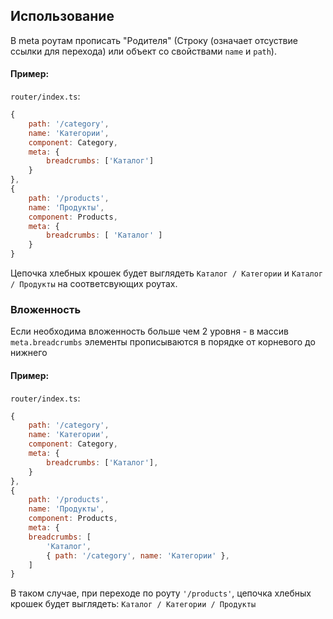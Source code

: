 ## Использование
В meta роутам прописать "Родителя" (Строку (означает отсуствие ссылки для перехода) или объект со свойствами `name` и `path`). 
#### Пример: 
`router/index.ts`:
````javascript
{
    path: '/category',
    name: 'Категории',
    component: Category,
    meta: {
        breadcrumbs: ['Каталог']
    }
},
{
    path: '/products',
    name: 'Продукты',
    component: Products,
    meta: {
        breadcrumbs: [ 'Каталог' ]
    }
}
````
Цепочка хлебных крошек будет выглядеть `Каталог / Категории` и `Каталог / Продукты` на соответсвующих роутах.

### Вложенность
Если необходима вложенность больше чем 2 уровня - в массив `meta.breadcrumbs` элементы прописываются в порядке от корневого до нижнего
#### Пример:

`router/index.ts`:
````javascript
{
    path: '/category',
    name: 'Категории',
    component: Category,
    meta: {
        breadcrumbs: ['Каталог'],
    }
},
{
    path: '/products',
    name: 'Продукты',
    component: Products,
    meta: {
    breadcrumbs: [
        'Каталог',
        { path: '/category', name: 'Категории' },
    ]
}
````

В таком случае, при переходе по роуту `'/products'`, цепочка хлебных крошек будет выглядеть: `Каталог / Категории / Продукты`

